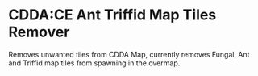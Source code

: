 # CDDA:CE Ant Triffid Map Tiles Remover
Removes unwanted tiles from CDDA Map, currently removes Fungal, Ant and Triffid map tiles from spawning in the overmap.
